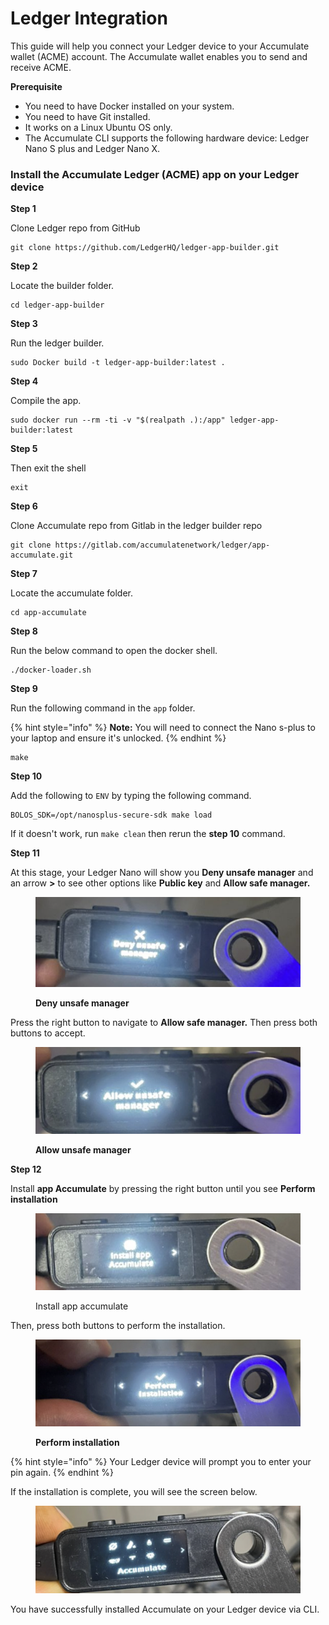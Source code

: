 # Ledger Integration

This guide will help you connect your Ledger device to your Accumulate wallet (ACME) account. The Accumulate wallet enables you to send and receive ACME.

**Prerequisite**

* You need to have Docker installed on your system.
* You need to have Git installed.
* It works on a Linux Ubuntu OS only.
* The Accumulate CLI supports the following hardware device: Ledger Nano S plus and Ledger Nano X.

### Install the Accumulate Ledger (ACME) app on your Ledger device

**Step 1**&#x20;

Clone Ledger repo from GitHub

```
git clone https://github.com/LedgerHQ/ledger-app-builder.git
```

**Step 2**

Locate the builder folder.

```
cd ledger-app-builder
```

**Step 3**

Run the ledger builder.

```
sudo Docker build -t ledger-app-builder:latest .
```

**Step 4**

Compile the app.

```
sudo docker run --rm -ti -v "$(realpath .):/app" ledger-app-builder:latest
```

**Step 5**

Then exit the shell

```
exit
```

**Step 6**

Clone Accumulate repo from Gitlab in the ledger builder repo

```
git clone https://gitlab.com/accumulatenetwork/ledger/app-accumulate.git
```

**Step 7**

Locate the accumulate folder.

```
cd app-accumulate
```

**Step 8**

Run the below command to open the docker shell.

```
./docker-loader.sh
```

**Step 9**

Run the following command in the `app` folder.

{% hint style="info" %}
**Note:** You will need to connect the Nano s-plus to your laptop and ensure it's unlocked.
{% endhint %}

```
make
```

**Step 10**

Add the following to `ENV` by typing the following command.

```
BOLOS_SDK=/opt/nanosplus-secure-sdk make load
```

If it doesn't work, run `make clean` then rerun the **step 10** command.

**Step 11**

At this stage, your Ledger Nano will show you **Deny unsafe manager** and an arrow **>** to see other options like **Public key** and **Allow safe manager.**

<figure><img src="../../.gitbook/assets/Screenshot 2022-10-07 at 11.00.18.png" alt=""><figcaption><p><strong>Deny unsafe manager</strong></p></figcaption></figure>

Press the right button to navigate to **Allow safe manager.** Then press both buttons to accept.

<figure><img src="../../.gitbook/assets/Screenshot 2022-10-07 at 10.24.55.png" alt=""><figcaption><p><strong>Allow unsafe manager</strong></p></figcaption></figure>

**Step 12**

Install **app Accumulate** by pressing the right button until you see **Perform installation**

<figure><img src="../../.gitbook/assets/Screenshot 2022-10-07 at 10.27.19.png" alt=""><figcaption><p>Install app accumulate</p></figcaption></figure>

Then, press both buttons to perform the installation.

<figure><img src="../../.gitbook/assets/Screenshot 2022-10-07 at 10.27.03.png" alt=""><figcaption><p><strong>Perform installation</strong></p></figcaption></figure>

{% hint style="info" %}
Your Ledger device will prompt you to enter your pin again.
{% endhint %}

If the installation is complete, you will see the screen below.

<figure><img src="../../.gitbook/assets/Screenshot 2022-10-07 at 10.26.40.png" alt=""><figcaption></figcaption></figure>

You have successfully installed Accumulate on your Ledger device via CLI.
